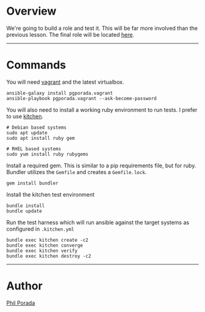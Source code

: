 # Overview

We're going to build a role and test it. This will be far more involved than the previous lesson. The final role will be located [here](https://github.com/pgporada/ansible-role-vim).

- - - -
# Commands

You will need [vagrant](https://www.vagrantup.com/) and the latest virtualbox.

    ansible-galaxy install pgporada.vagrant
    ansible-playbook pgporada.vagrant --ask-become-password

You will also need to install a working ruby environment to run tests. I prefer to use [kitchen](https://kitchen.ci/).

    # Debian based systems
    sudo apt update
    sudo apt install ruby gem

    # RHEL based systems
    sudo yum install ruby rubygems

Install a required gem. This is similar to a pip requirements file, but for ruby. Bundler utilizes the `Gemfile` and creates a `Gemfile.lock`.

    gem install bundler

Install the kitchen test environment

    bundle install
    bundle update

Run the test harness which will run ansible against the target systems as configured in `.kitchen.yml`

    bundle exec kitchen create -c2
    bundle exec kitchen converge
    bundle exec kitchen verify
    bundle exec kitchen destroy -c2

- - - -
# Author
[Phil Porada](https://philporada.com)
